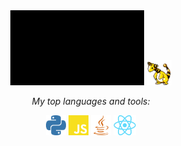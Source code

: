 <div align='center'>

<img height="120" src="images/Github-Intro.gif">

<img height="40" src="images/ampharos.gif">

<p><em>My top languages and tools:</em></p>
<code><img height="32" src="images/python.svg"></code>
<code><img height="32" src="images/javascript.svg"></code>
<code><img height="32" src="images/java.svg"></code>
<code><img height="32" src="images/React-icon.svg.png"></code>

<br />

</div>

<!--
**mharrison7787/mharrison7787** is a ✨ _special_ ✨ repository because its `README.md` (this file) appears on your GitHub profile.

Here are some ideas to get you started:

- 🔭 I’m currently working on ...
- 🌱 I’m currently learning ...
- 👯 I’m looking to collaborate on ...
- 🤔 I’m looking for help with ...
- 💬 Ask me about ...
- 📫 How to reach me: ...
- 😄 Pronouns: ...
- ⚡ Fun fact: ...
--> 

